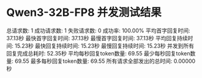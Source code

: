 # Qwen3-32B-FP8 并发测试结果

总请求数: 1
成功请求数: 1
失败请求数: 0
成功率: 100.00%
平均首字回复时间: 37.13秒
最快首字回复时间: 37.13秒
最慢首字回复时间: 37.13秒
平均回复持续时间: 15.23秒
最快回复持续时间: 15.23秒
最慢回复持续时间: 15.23秒
并发到所有回复完成总耗时: 52.35秒
平均每秒回复token数量: 69.55
最少每秒回复token数量: 69.55
最多每秒回复token数量: 69.55
所有请求全部发出的总时间: 0.00000秒

